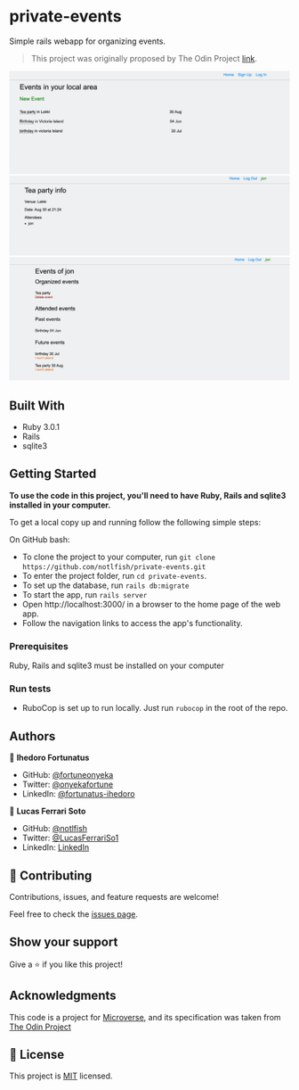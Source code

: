 # private-events

Simple rails webapp for organizing events.

> This project was originally proposed by The Odin Project [link](https://www.theodinproject.com/paths/full-stack-ruby-on-rails/courses/ruby-on-rails/lessons/associations).

![Screenshot](assets/imgs/event-index.png)
![Screenshot](assets/imgs/events-info.png)
![Screenshot](assets/imgs/users-event.png)

## Built With

- Ruby 3.0.1
- Rails
- sqlite3

## Getting Started

**To use the code in this project, you'll need to have Ruby, Rails and sqlite3 installed in your computer.**

To get a local copy up and running follow the following simple steps:

On GitHub bash:

  - To clone the project to your computer, run `git clone https://github.com/notlfish/private-events.git`
  - To enter the project folder, run `cd private-events`.
  - To set up the database, run `rails db:migrate`
  - To start the app, run `rails server`
  - Open http://localhost:3000/ in a browser to the home page of the web app.
  - Follow the navigation links to access the app's functionality.

### Prerequisites

Ruby, Rails and sqlite3 must be installed on your computer

### Run tests

- RuboCop is set up to run locally. Just run `rubocop` in the root of the repo.

## Authors

👤 **Ihedoro Fortunatus**

- GitHub: [@fortuneonyeka](https://github.com/fortuneonyeka/)
- Twitter: [@onyekafortune](https://twitter.com/AngelaCunaDev)
- LinkedIn: [@fortunatus-ihedoro](https://www.linkedin.com/in/fortunatus-ihedoro/)

👤 **Lucas Ferrari Soto**

- GitHub: [@notlfish](https://github.com/notlfish)
- Twitter: [@LucasFerrariSo1](https://twitter.com/LucasFerrariSo1)
- LinkedIn: [LinkedIn](https://www.linkedin.com/in/lucas-mauricio-ferrari-soto-472a3515a/)

## 🤝 Contributing

Contributions, issues, and feature requests are welcome!

Feel free to check the [issues page](https://github.com/notlfish/ruby-bubble-sort/issues).

## Show your support

Give a ⭐️ if you like this project!

## Acknowledgments

This code is a project for [Microverse](https://www.microverse.org/), and its specification was taken from [The Odin Project](https://www.theodinproject.com/home)

## 📝 License

This project is [MIT](./LICENSE) licensed.
